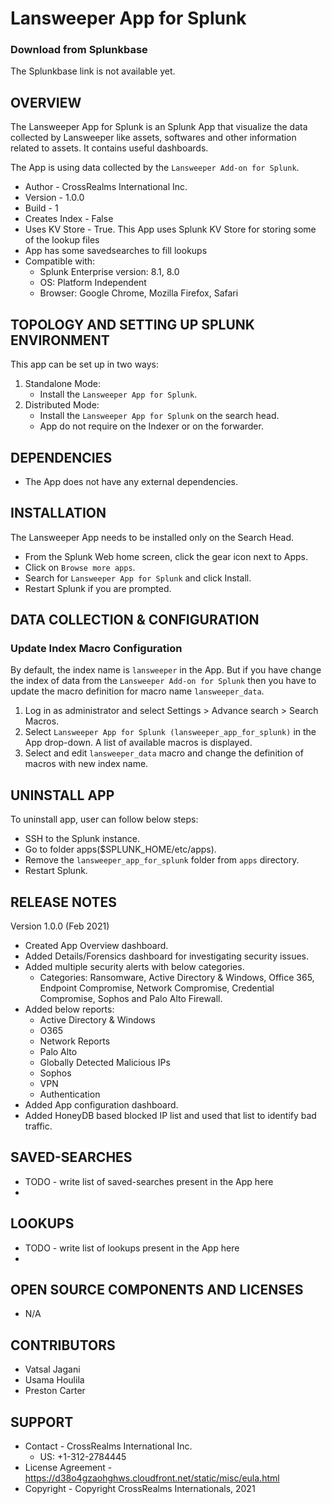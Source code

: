 # Lansweeper App for Splunk

### Download from Splunkbase
The Splunkbase link is not available yet.


OVERVIEW
--------
The Lansweeper App for Splunk is an Splunk App that visualize the data collected by Lansweeper like assets, softwares and other information related to assets. It contains useful dashboards. 

The App is using data collected by the `Lansweeper Add-on for Splunk`.


* Author - CrossRealms International Inc.
* Version - 1.0.0
* Build - 1
* Creates Index - False
* Uses KV Store - True. This App uses Splunk KV Store for storing some of the lookup files
* App has some savedsearches to fill lookups
* Compatible with:
   * Splunk Enterprise version: 8.1, 8.0
   * OS: Platform Independent
   * Browser: Google Chrome, Mozilla Firefox, Safari



TOPOLOGY AND SETTING UP SPLUNK ENVIRONMENT
------------------------------------------
This app can be set up in two ways: 
  1. Standalone Mode: 
     * Install the `Lansweeper App for Splunk`.
  2. Distributed Mode: 
     * Install the `Lansweeper App for Splunk` on the search head.
     * App do not require on the Indexer or on the forwarder.


DEPENDENCIES
------------------------------------------------------------
* The App does not have any external dependencies.


INSTALLATION
------------------------------------------------------------
The Lansweeper App needs to be installed only on the Search Head.  

* From the Splunk Web home screen, click the gear icon next to Apps.
* Click on `Browse more apps`.
* Search for `Lansweeper App for Splunk` and click Install. 
* Restart Splunk if you are prompted.


DATA COLLECTION & CONFIGURATION
------------------------------------------------------------
### Update Index Macro Configuration

By default, the index name is `lansweeper` in the App. But if you have change the index of data from the `Lansweeper Add-on for Splunk` then you have to update the macro definition for macro name `lansweeper_data`.
1. Log in as administrator and select Settings > Advance search > Search Macros. 
2. Select `Lansweeper App for Splunk (lansweeper_app_for_splunk)` in the App drop-down. A list of available macros is displayed. 
3. Select and edit `lansweeper_data` macro and change the definition of macros with new index name.


UNINSTALL APP
-------------
To uninstall app, user can follow below steps:
* SSH to the Splunk instance.
* Go to folder apps($SPLUNK_HOME/etc/apps).
* Remove the `lansweeper_app_for_splunk` folder from `apps` directory.
* Restart Splunk.


RELEASE NOTES
-------------
Version 1.0.0 (Feb 2021)
* Created App Overview dashboard.
* Added Details/Forensics dashboard for investigating security issues.
* Added multiple security alerts with below categories.
  * Categories: Ransomware, Active Directory & Windows, Office 365, Endpoint Compromise, Network Compromise, Credential Compromise, Sophos and Palo Alto Firewall.
* Added below reports:
  * Active Directory & Windows
  * O365
  * Network Reports
  * Palo Alto
  * Globally Detected Malicious IPs
  * Sophos
  * VPN
  * Authentication
* Added App configuration dashboard.
* Added HoneyDB based blocked IP list and used that list to identify bad traffic.



SAVED-SEARCHES
---------------
* TODO - write list of saved-searches present in the App here
* 


LOOKUPS
-------
* TODO - write list of lookups present in the App here
* 



OPEN SOURCE COMPONENTS AND LICENSES
------------------------------
* N/A


CONTRIBUTORS
------------
* Vatsal Jagani
* Usama Houlila
* Preston Carter


SUPPORT
-------
* Contact - CrossRealms International Inc.
  * US: +1-312-2784445
* License Agreement - https://d38o4gzaohghws.cloudfront.net/static/misc/eula.html
* Copyright - Copyright CrossRealms Internationals, 2021
